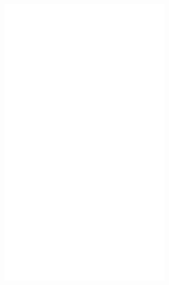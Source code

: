 <!--
**rajatdiptabiswas/rajatdiptabiswas** is a ✨ _special_ ✨ repository because its `README.md` (this file) appears on your GitHub profile.

### Hi there 👋

Here are some ideas to get you started:

- 🔭 I’m currently working on ...
- 🌱 I’m currently learning ...
- 👯 I’m looking to collaborate on ...
- 🤔 I’m looking for help with ...
- 💬 Ask me about ...
- 📫 How to reach me: ...
- 😄 Pronouns: ...
- ⚡ Fun fact: ...
-->

<!--
<img align="left" width="50%" src="https://github.com/rajatdiptabiswas/rajatdiptabiswas/blob/main/github-metrics.svg">
<img align="right" width="50%" src="https://github.com/rajatdiptabiswas/rajatdiptabiswas/blob/main/github-metrics-plugin-stars.svg">
-->

<div align=center>
    <img align=top src="https://github.com/rajatdiptabiswas/rajatdiptabiswas/blob/main/github-metrics.svg"/>
    <img align=top src="https://github.com/rajatdiptabiswas/rajatdiptabiswas/blob/main/github-metrics-plugin-stars.svg"/>
<div>
